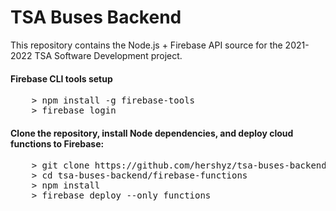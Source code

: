 <h1>TSA Buses Backend</h1>

<p>
    This repository contains the Node.js + Firebase API source for the 2021-2022 TSA Software Development project.
</p>

<h4>Firebase CLI tools setup</h4>
<pre>
    > npm install -g firebase-tools
    > firebase login
</pre>

<h4>Clone the repository, install Node dependencies, and deploy cloud functions to Firebase:</h4>
<pre>
    > git clone https://github.com/hershyz/tsa-buses-backend.git
    > cd tsa-buses-backend/firebase-functions
    > npm install
    > firebase deploy --only functions
</pre>